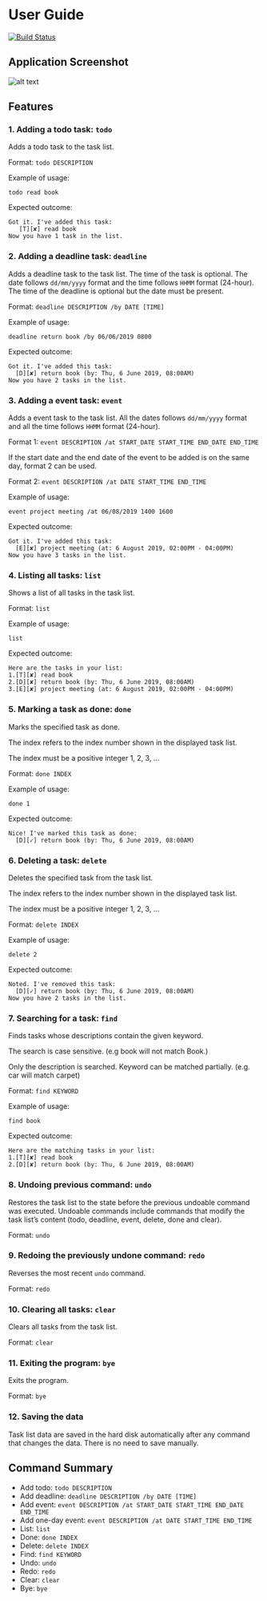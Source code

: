 # User Guide
[![Build Status](https://travis-ci.org/Na-Nazhou/duke.svg?branch=master)](https://travis-ci.org/Na-Nazhou/duke)

## Application Screenshot
![alt text][screenshot]

[screenshot]: Ui.png 

## Features 

### 1. Adding a todo task: `todo` 

Adds a todo task to the task list.

Format: `todo DESCRIPTION`

Example of usage: 

`todo read book`

Expected outcome:
```
Got it. I've added this task:
   [T][✘] read book
Now you have 1 task in the list.
```

### 2. Adding a deadline task: `deadline` 

Adds a deadline task to the task list. The time of the task is optional.
The date follows `dd/mm/yyyy` format and the time follows `HHMM` format (24-hour).
The time of the deadline is optional but the date must be present.

Format: `deadline DESCRIPTION /by DATE [TIME]`

Example of usage: 

`deadline return book /by 06/06/2019 0800`

Expected outcome:
```
Got it. I've added this task:
  [D][✘] return book (by: Thu, 6 June 2019, 08:00AM)
Now you have 2 tasks in the list.
```

### 3. Adding a event task: `event` 

Adds a event task to the task list. All the dates follows 
`dd/mm/yyyy` format and all the time follows `HHMM` format (24-hour).

Format 1: `event DESCRIPTION /at START_DATE START_TIME END_DATE END_TIME`

If the start date and the end date of the event to be added is on the same day, format 2 can be used.

Format 2: `event DESCRIPTION /at DATE START_TIME END_TIME`

Example of usage: 

`event project meeting /at 06/08/2019 1400 1600`

Expected outcome:

```
Got it. I've added this task:
  [E][✘] project meeting (at: 6 August 2019, 02:00PM - 04:00PM)
Now you have 3 tasks in the list.
```

### 4. Listing all tasks: `list`

Shows a list of all tasks in the task list.

Format: `list`

Example of usage: 

`list`

Expected outcome:
```
Here are the tasks in your list:
1.[T][✘] read book
2.[D][✘] return book (by: Thu, 6 June 2019, 08:00AM)
3.[E][✘] project meeting (at: 6 August 2019, 02:00PM - 04:00PM)
```

### 5. Marking a task as done: `done`

Marks the specified task as done.

The index refers to the index number shown in the displayed task list.

The index must be a positive integer 1, 2, 3, …​

Format: `done INDEX`

Example of usage: 

`done 1`

Expected outcome:

```
Nice! I've marked this task as done:
  [D][✓] return book (by: Thu, 6 June 2019, 08:00AM)
```

### 6. Deleting a task: `delete`

Deletes the specified task from the task list.

The index refers to the index number shown in the displayed task list.

The index must be a positive integer 1, 2, 3, …​

Format: `delete INDEX`

Example of usage: 

`delete 2`

Expected outcome:

```
Noted. I've removed this task:
  [D][✓] return book (by: Thu, 6 June 2019, 08:00AM)
Now you have 2 tasks in the list.
```

### 7. Searching for a task: `find`

Finds tasks whose descriptions contain the given keyword.

The search is case sensitive. (e.g book will not match Book.)

Only the description is searched. Keyword can be matched 
partially. (e.g. car will match carpet)

Format: `find KEYWORD`

Example of usage: 

`find book`

Expected outcome:

```
Here are the matching tasks in your list:
1.[T][✘] read book
2.[D][✘] return book (by: Thu, 6 June 2019, 08:00AM)
```

### 8. Undoing previous command: `undo`
Restores the task list to the state before the previous undoable command was executed.
Undoable commands include commands that modify the task list’s content (todo, deadline, event, delete, done and clear).

Format: `undo`

### 9. Redoing the previously undone command: `redo`
Reverses the most recent `undo` command.

Format: `redo`

### 10. Clearing all tasks: `clear`
Clears all tasks from the task list.

Format: `clear`

### 11. Exiting the program: `bye`

Exits the program.

Format: `bye`

### 12. Saving the data
Task list data are saved in the hard disk automatically after any command that changes the data.
There is no need to save manually.

## Command Summary
* Add todo: `todo DESCRIPTION`
* Add deadline: `deadline DESCRIPTION /by DATE [TIME]`
* Add event: `event DESCRIPTION /at START_DATE START_TIME END_DATE END_TIME`
* Add one-day event: `event DESCRIPTION /at DATE START_TIME END_TIME`
* List: `list`
* Done: `done INDEX`
* Delete: `delete INDEX` 
* Find: `find KEYWORD`
* Undo: `undo`
* Redo: `redo`
* Clear: `clear`
* Bye: `bye`